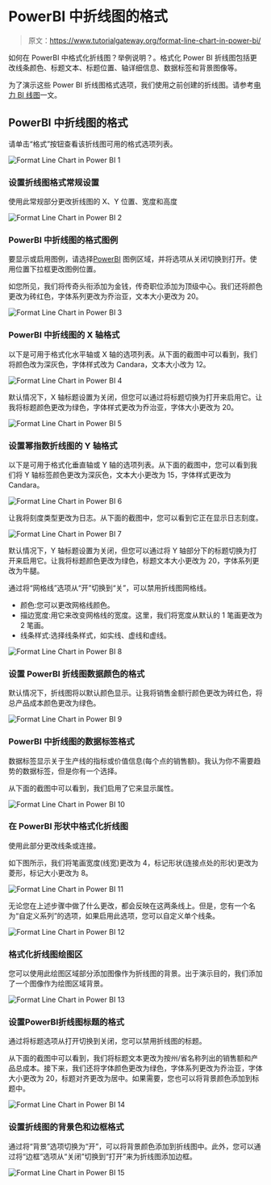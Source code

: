 # PowerBI 中折线图的格式

> 原文：<https://www.tutorialgateway.org/format-line-chart-in-power-bi/>

如何在 PowerBI 中格式化折线图？举例说明？。格式化 Power BI 折线图包括更改线条颜色、标题文本、标题位置、轴详细信息、数据标签和背景图像等。

为了演示这些 Power BI 折线图格式选项，我们使用之前创建的折线图。请参考[电力 BI 线图](https://www.tutorialgateway.org/create-a-power-bi-line-chart/)一文。

## PowerBI 中折线图的格式

请单击“格式”按钮查看该折线图可用的格式选项列表。

![Format Line Chart in Power BI 1](img/50ba27aab98d9c3ca7aec2e7330c5f97.png)

### 设置折线图格式常规设置

使用此常规部分更改折线图的 X、Y 位置、宽度和高度

![Format Line Chart in Power BI 2](img/9a834bc5021a8deff6486b1eef7d7523.png)

### PowerBI 中折线图的格式图例

要显示或启用图例，请选择[PowerBI](https://www.tutorialgateway.org/power-bi-tutorial/) 图例区域，并将选项从关闭切换到打开。使用位置下拉框更改图例位置。

如您所见，我们将传奇头衔添加为金钱，传奇职位添加为顶级中心。我们还将颜色更改为砖红色，字体系列更改为乔治亚，文本大小更改为 20。

![Format Line Chart in Power BI 3](img/08faf5df00c93be57828f83889b7f1cb.png)

### PowerBI 中折线图的 X 轴格式

以下是可用于格式化水平轴或 X 轴的选项列表。从下面的截图中可以看到，我们将颜色改为深灰色，字体样式改为 Candara，文本大小改为 12。

![Format Line Chart in Power BI 4](img/20e9abb8a7ccfeb849877ccc0cb9b224.png)

默认情况下，X 轴标题设置为关闭，但您可以通过将标题切换为打开来启用它。让我将标题颜色更改为绿色，字体样式更改为乔治亚，字体大小更改为 20。

![Format Line Chart in Power BI 5](img/ad1aa2fba8bf7b148804cf41b537d2e1.png)

### 设置幂指数折线图的 Y 轴格式

以下是可用于格式化垂直轴或 Y 轴的选项列表。从下面的截图中，您可以看到我们将 Y 轴标签颜色更改为深灰色，文本大小更改为 15，字体样式更改为 Candara。

![Format Line Chart in Power BI 6](img/995b86f5291e7199794af1e9fc53c148.png)

让我将刻度类型更改为日志。从下面的截图中，您可以看到它正在显示日志刻度。

![Format Line Chart in Power BI 7](img/add0b0d78eeb35195a1b2382a20d0b95.png)

默认情况下，Y 轴标题设置为关闭，但您可以通过将 Y 轴部分下的标题切换为打开来启用它。让我将标题颜色更改为绿色，标题文本大小更改为 20，字体系列更改为牛腿。

通过将“网格线”选项从“开”切换到“关”，可以禁用折线图网格线。

*   颜色:您可以更改网格线颜色。
*   描边宽度:用它来改变网格线的宽度。这里，我们将宽度从默认的 1 笔画更改为 2 笔画。
*   线条样式:选择线条样式，如实线、虚线和虚线。

![Format Line Chart in Power BI 8](img/db6d7489cf85d22a8254b941f9bb05fd.png)

### 设置 PowerBI 折线图数据颜色的格式

默认情况下，折线图将以默认颜色显示。让我将销售金额行颜色更改为砖红色，将总产品成本颜色更改为绿色。

![Format Line Chart in Power BI 9](img/a4569f119551687603acd449efd07e8b.png)

### PowerBI 中折线图的数据标签格式

数据标签显示关于生产线的指标或价值信息(每个点的销售额)。我认为你不需要趋势的数据标签，但是你有一个选择。

从下面的截图中可以看到，我们启用了它来显示属性。

![Format Line Chart in Power BI 10](img/4a991b74151acdeeccf8235bcf370b74.png)

### 在 PowerBI 形状中格式化折线图

使用此部分更改线条或连接。

如下图所示，我们将笔画宽度(线宽)更改为 4，标记形状(连接点处的形状)更改为菱形，标记大小更改为 8。

![Format Line Chart in Power BI 11](img/5399c9ce276945a26715de5ed29c0c58.png)

无论您在上述步骤中做了什么更改，都会反映在这两条线上。但是，您有一个名为“自定义系列”的选项，如果启用此选项，您可以自定义单个线条。

![Format Line Chart in Power BI 12](img/332c5d9411ba62615ec742bfb0aca71c.png)

### 格式化折线图绘图区

您可以使用此绘图区域部分添加图像作为折线图的背景。出于演示目的，我们添加了一个图像作为绘图区域背景。

![Format Line Chart in Power BI 13](img/8277b923031d00ce1327cdf3c15494b0.png)

### 设置PowerBI折线图标题的格式

通过将标题选项从打开切换到关闭，您可以禁用折线图的标题。

从下面的截图中可以看到，我们将标题文本更改为按州/省名称列出的销售额和产品总成本。接下来，我们还将字体颜色更改为绿色，字体系列更改为乔治亚，字体大小更改为 20，标题对齐更改为居中。如果需要，您也可以将背景颜色添加到标题中。

![Format Line Chart in Power BI 14](img/df9081f17e7647ac03ae9970905f20fd.png)

### 设置折线图的背景色和边框格式

通过将“背景”选项切换为“开”，可以将背景颜色添加到折线图中。此外，您可以通过将“边框”选项从“关闭”切换到“打开”来为折线图添加边框。

![Format Line Chart in Power BI 15](img/9764ef6317b46cc32fd259555c934e5f.png)